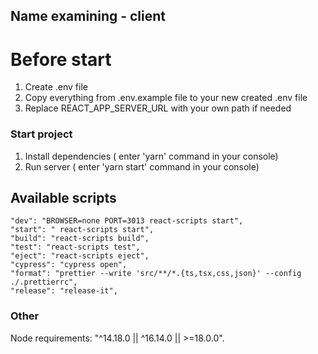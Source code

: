 ## Name examining - client

# Before start

1. Create .env file
2. Copy everything from .env.example file to your new created .env file
3. Replace REACT_APP_SERVER_URL with your own path if needed

### Start project

1. Install dependencies ( enter 'yarn' command in your console)
2. Run server ( enter 'yarn start' command in your console)

## Available scripts

    "dev": "BROWSER=none PORT=3013 react-scripts start",
    "start": " react-scripts start",
    "build": "react-scripts build",
    "test": "react-scripts test",
    "eject": "react-scripts eject",
    "cypress": "cypress open",
    "format": "prettier --write 'src/**/*.{ts,tsx,css,json}' --config ./.prettierrc",
    "release": "release-it",

### Other

Node requirements: "^14.18.0 || ^16.14.0 || >=18.0.0".

